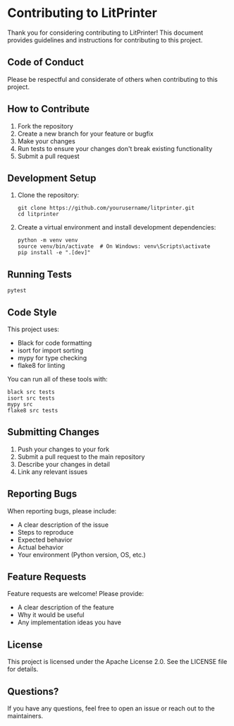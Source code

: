 # Contributing to LitPrinter

Thank you for considering contributing to LitPrinter! This document provides guidelines and instructions for contributing to this project.

## Code of Conduct

Please be respectful and considerate of others when contributing to this project.

## How to Contribute

1. Fork the repository
2. Create a new branch for your feature or bugfix
3. Make your changes
4. Run tests to ensure your changes don't break existing functionality
5. Submit a pull request

## Development Setup

1. Clone the repository:
   ```
   git clone https://github.com/yourusername/litprinter.git
   cd litprinter
   ```

2. Create a virtual environment and install development dependencies:
   ```
   python -m venv venv
   source venv/bin/activate  # On Windows: venv\Scripts\activate
   pip install -e ".[dev]"
   ```

## Running Tests

```
pytest
```

## Code Style

This project uses:
- Black for code formatting
- isort for import sorting
- mypy for type checking
- flake8 for linting

You can run all of these tools with:

```
black src tests
isort src tests
mypy src
flake8 src tests
```

## Submitting Changes

1. Push your changes to your fork
2. Submit a pull request to the main repository
3. Describe your changes in detail
4. Link any relevant issues

## Reporting Bugs

When reporting bugs, please include:
- A clear description of the issue
- Steps to reproduce
- Expected behavior
- Actual behavior
- Your environment (Python version, OS, etc.)

## Feature Requests

Feature requests are welcome! Please provide:
- A clear description of the feature
- Why it would be useful
- Any implementation ideas you have

## License

This project is licensed under the Apache License 2.0. See the LICENSE file for details.

## Questions?

If you have any questions, feel free to open an issue or reach out to the maintainers.
